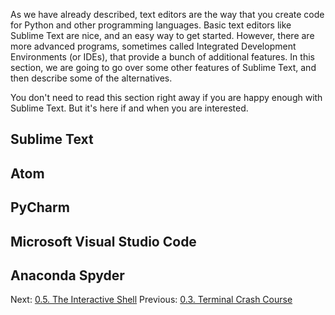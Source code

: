 As we have already described, text editors are the way that you create code for Python and other programming languages. Basic text editors like Sublime Text are nice, and an easy way to get started. However, there are more advanced programs, sometimes called Integrated Development Environments (or IDEs), that provide a bunch of additional features. In this section, we are going to go over some other features of Sublime Text, and then describe some of the alternatives.

You don't need to read this section right away if you are happy enough with Sublime Text. But it's here if and when you are interested.

## Sublime Text


## Atom


## PyCharm


## Microsoft Visual Studio Code


## Anaconda Spyder


Next: [0.5. The Interactive Shell](0.5.%20The%20Interactive%20Shell.md)
Previous: [0.3. Terminal Crash Course](0.3.%20Terminal%20Crash%20Course.md)